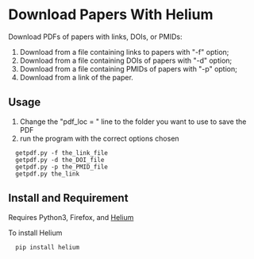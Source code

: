 # Download Papers With Helium

Download PDFs of papers with links, DOIs, or PMIDs:
1. Download from a file containing links to papers with "-f" option;
2. Download from a file containing DOIs of papers with "-d" option;
3. Download from a file containing PMIDs of papers with "-p" option;
4. Download from a link of the paper.

## Usage
1. Change the "pdf_loc = " line to the folder you want to use to save the PDF
2. run the program with the correct options chosen 
````
  getpdf.py -f the_link_file
  getpdf.py -d the_DOI_file
  getpdf.py -p the_PMID_file
  getpdf.py the_link
```` 

## Install and Requirement
Requires Python3, Firefox, and [Helium](https://github.com/mherrmann/selenium-python-helium)

To install Helium
````
  pip install helium
```` 
